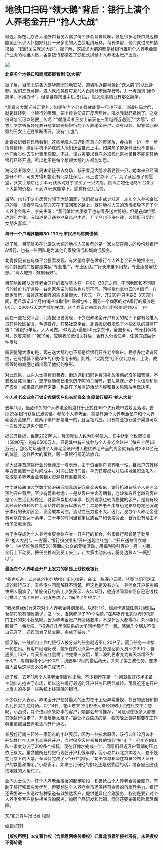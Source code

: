 # 地铁口扫码“领大鹅”背后：银行上演个人养老金开户“抢人大战”

最近，你在北京各大地铁口看见大鹅了吗？多名读者反映，最近很多地铁口周边都能见到不少人怀抱好几只一米多高的大白鹅毛绒玩具，稍有停留，他们就过来热情搭讪：“扫码关注就送大鹅”。据了解，这些送大鹅的都是给银行推销个人养老金账户业务的地推人员，各家银行都铆足了劲花式拼抢个人养老金账户业务。

![](https://inews.gtimg.com/newsapp_bt/0/15671046760/1000)

**北京多个地铁口和商城都能看到“送大鹅”**

据了解，目前北京各大繁华商圈的地铁站、商城附近都可见到“送大鹅”的队伍身影。他们三五成群，逢人就摇晃着可爱的大白鹅过来推荐扫码，并一再强调“操作简单，不用办卡”，但是当你掏出手机扫码后，就发现事情没有那么简单。

“我看这大鹅还挺可爱的，如果关注个公众号就能领一只也不错。谁知扫码之后，就是跳转到一个银行的页面，要上传身份证正反面照片。所以我就赶紧跑了。这身份证怎么可以随便上传呢？”朝阳读者王女士前天在三里屯附近遇到了“大鹅”，对方后来才告诉她是要开通某股份制银行的个人养老金账户，没有风险。但警惕心很强的王女士还是果断离开，没有“上套”。

北青报记者在现场看到，这些地推人员遇到有意向的市民后，会拉到一边一步一步指导操作，遇到手机不熟练的人他们还会自己上手。如果忘了带身份证也不要紧，他们会叫你去支付宝里调取。不过，该业务要求客户必须有北京社保且不能在其他银行已经开通，所以也不是每个想领大鹅的人都能如愿。

海淀读者张女士上周末带孩子去商场，孩子看见大鹅吵着要领一只。她本来已经同意开个户，可对方得知她没有北京社保后，马上说“办不了”。为了满足孩子的愿望，张女士最后花了35元钱从对方手里买了一只大鹅。回家后她在电商平台查了下大鹅的价格，不到20元就能拿下，感觉有点儿后悔。

当然，也有不少市民真的领了大鹅回家，他们都或多或少知道一点儿个人养老金账户的事。读者李先生前几天在下班回家的路上，就在地推人员的热情指导下开了个人养老金账户。李先生说：“我们单位大厦楼下也有很多送大鹅的，但是在单位那边领不方便。我知道是开通养老金账户才送。开个户也不用存钱，大鹅挺可爱的，女朋友喜欢。”

**每开一个户地推能赚80-130元 市民扫码前要谨慎**

据了解，目前很多在北京送大鹅的地推人员推荐的是一家总部在南方的股份制银行A银行，也有一些团队是为其他几家股份行和城商行服务。

北青报记者在电商平台搜索发现，有大量商家在做银行个人养老金开户地推业务。他们打出的广告都是类似“专业推广，专业团队。”“行长来催不用愁，专业服务解忧愁。”“真人地推，数据有效”。

目前地推团队对养老金开户的报价基本在一户80-130元之间，不同地区和不同银行的报价有所差异，各商家承诺的服务也有所不同。同样是北京地区的A银行，有商家表示，最近这家银行的需求量很大，110元一户，开200户只需要2-3天的时间，而且承诺3个月内销户或取消社保都包补；而另一个商家的对A银行的报价是80元，200户2天之内就能完成，这个商家对某国有大行的报价是130元一户。

而在一些社交平台，北青报记者发现，不少跟养老金开户有关的帖子下都有地推人员在评论区留言，毛遂自荐。在某社交平台，北青报记者发现了地推团队的招聘广告：“薅银行羊毛，人人可做。80现金+最低50元京东卡。全国都可，有无社保均可，速度来薅！”据了解，应聘者加微信入群后，会有人分派任务，任务完成后计件发钱。

需要提醒大家的是，现在送大鹅的也不都是给银行开养老金账户。根据多地读者反馈，还有推荐下载APP的和办信用卡的。此外，“大鹅党”也不仅北京有，上海、成都等地的商圈也都出现了他们的身影。

对此现象，业内人士提醒消费者，街边遇到扫码免费领礼品活动必须多加警惕，不要轻信促销推广，更不能随便扫描来历不明的二维码，要注意保护好个人信息和财产安全；如果自己确有需要，也要在了解清楚活动内容和相关风险后再做决定。

**个人养老金业务可锁定优质客户和长期资金 各家银行展开“抢人大战”**

去年11月，酝酿许久的个人养老金制度终于正式在36个先行城市或地区落地，首批23家银行获得试点资格。参加个人养老金，需要开通个人养老金账户和个人养老金资金账户，这两个账户都是唯一的，且互相对应。只有商业银行这个渠道可以一次性开立这两个账户。

据公开数据，截至2021年末，我国就业人数为7.46亿人，其中达到个税起征点（5000元）的有6500万人。只要其中有三成参与个人养老金账户（每户上限1.2万元），那么每年通过个人养老金账户进入税优养老产品的资金就有超过2300亿元的体量。这样巨大的蛋糕，哪一家银行都无法放弃。

光大证券首席银行业分析师王一峰表示，由于资金账户具有唯一性，且账户的转移与变更需要一定时间成本，对商业银行而言，率先获客成功对后续增量资金注入、获取更多养老金业务相关资源具有重要意义。

中南财经政法大学数字经济研究院高级研究员金天指出，银行抢滩首批个人养老金预约开户背后，至少有两重考虑：一是从客户生命周期看，老龄和临界老龄的客户是个人生活比较稳定、财富积累相对丰厚、投资理念也较为稳健的客户，是具有较高经营价值和客户关系粘性的银行优质客户；二是养老金本身也是非常稳定地沉淀于本行的长期资金，资金成本可控，流动性压力也不大。因此，发力个人养老金业务可以在长达十余年、二十年的时间里锁定优质客户和长期资金，银行没有理由不给予高度重视。

为了争夺成为个人养老金资金账户唯一开户行的机会，各家银行都铆足了劲展开“抢人大战”。一方面，银行纷纷推出“开户送现金红包”、“开户送微信立减金”、“抽奖红包最高500”等面向公众的营销活动，用福利吸引客户；另一方面，全行上下动员，把任务摊派到员工头上，让大家主动出击，将身边熟人“一网打尽”。

**最近在个人养老金开户上发力的多是上线较晚银行**

“我也知道，让这些外包的地推在街头拉客，会让一些客户反感，毕竟他们不是正规的银行员工，有些专业问题解释不清楚。但这也是没有办法。养老金开户任务都快把人逼疯了。”某股份行的员工小张表示，去年12月，他通过同事介绍自己花钱找地推开了10个账户，还真办成了，“保住了年终奖。”

“我感觉我们行这次对个人养老金特别重视。以前ETC、信用卡这些任务对我们后台部门没有硬性要求，这一次，连我都派了20个名额。”在某银行北京分行行政部门工作的刘小姐感叹。因为养老金账户有资格要求，不是什么人都能办，刘小姐也颇费了一番功夫，“把连好几年没联系的大学同学都问了一圈。感谢几个朋友不仅自己开了，还帮我发了朋友圈，完成了任务。”

据了解，一线部门工作的银行人被分派的任务就远不止20户了，而且任务一轮接一轮加码。有客户经理反映，她所在的网点第一波任务是营销人员不少30个，普通员工10户，每天都有红黑榜；冲完第一波后，第二波的要求变为每天新增不少于3户，每周新增不少于20户；到去年12月的最后两天，又来了第三波任务，要求每人最后这两天必须再完成15户。

据了解，去年11月个人养老金制度推出后，不少银行在第一时间就做好技术准备，主动出击抢占了市场，所以这些银行最近的开户任务已明显减轻。而最近还在开户上发力的多是一些系统上线较晚的银行。

不少银行人表示，养老金开户任务最大的压力在于上级异常重视，每日的通报和排名比扣奖金还可怕。2月14日，在山东某银行担任大堂经理的小西在社交平台感叹。小西说，每个进网点来办事的客户，她都会热情推荐，“可是现在很多人都被其他银行拉走了，开发增量太难了。”最让小西焦虑的是，每天晚上领导都要在工作群里通报当日养老金的开户排名。

某股份行南三环外一家网点的小赵表示，因为一些技术原因，该行去年12月末才开始推广个人养老金账户开户，当时很多客户都被其他银行“抢”走了。他所在的团队一季度分派了200多个指标，现在好像才完成一半，同事们最近开户营销的压力依旧很大。虽然他所在的银行现在开户礼很丰厚，但小赵并非北京本地人，也不是在北京上的大学，至今只完成了5个开户指标。“每天领导都会在群里公布大家开户的数量和排名。”小赵表示，如果三月份他的排名还是很靠后的话，准备自己出钱找地推的人帮忙了。

业内人士认为，在个人养老金发展的起步阶段，积极抢占个人养老金资金账户，有助于银行积累先发优势，但要想在个人养老金市场保持可持续的市场竞争力，银行还需要进一步通过各种渠道有效触达客户，提供差异化金融服务，特别是要针对个人养老金客户提供相关咨询服务，加强产品研发和代销，同时还要完善风险管理保障。

文/北京青年报记者 程婕

编辑/田野

**【版权声明】本文著作权（含信息网络传播权）归属北京青年报社所有，未经授权不得转载**

